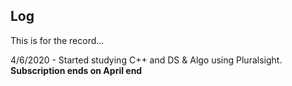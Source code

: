 ## Log
This is for the record...

4/6/2020 - Started studying C++ and DS & Algo using Pluralsight. __Subscription ends on April end__
